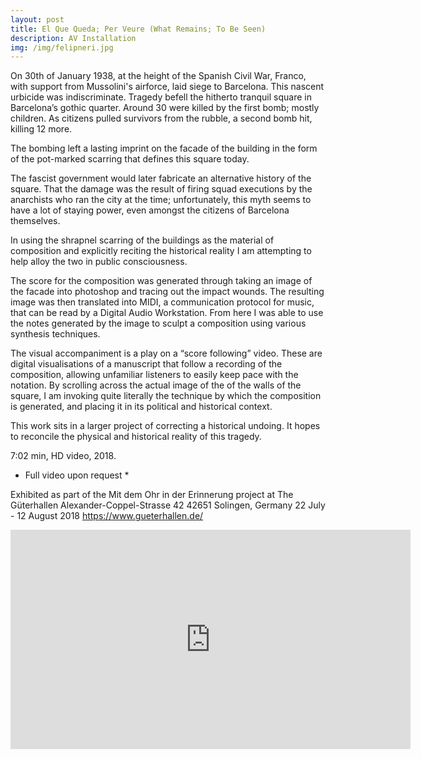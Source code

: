 ```yaml
---
layout: post
title: El Que Queda; Per Veure (What Remains; To Be Seen)
description: AV Installation 
img: /img/felipneri.jpg
---
```


On 30th of January 1938, at the height of the Spanish Civil War, Franco, with support from Mussolini's airforce, laid siege to Barcelona. This nascent urbicide was indiscriminate. Tragedy befell the hitherto tranquil square in Barcelona’s gothic quarter. Around 30 were killed by the first bomb; mostly children. As citizens pulled survivors from the rubble, a second bomb hit, killing 12 more.

The bombing left a lasting imprint on the facade of the building in the form of the pot-marked scarring that defines this square today.

The fascist government would later fabricate an alternative history of the square. That the damage was the result of firing squad executions by the anarchists who ran the city at the time; unfortunately, this myth seems to have a lot of staying power, even amongst the citizens of Barcelona themselves.

In using the shrapnel scarring of the buildings as the material of composition and explicitly reciting the historical reality I am attempting to help alloy the two in public consciousness.

The score for the composition was generated through taking an image of the facade into photoshop and tracing out the impact wounds. The resulting image was then translated into MIDI, a communication protocol for music, that can be read by a Digital Audio Workstation. From here I was able to use the notes generated by the image to sculpt a composition using various synthesis techniques.

The visual accompaniment is a play on a “score following” video. These are digital visualisations of a manuscript that follow a recording of the composition, allowing unfamiliar listeners to easily keep pace with the notation. By scrolling across the actual image of the of the walls of the square, I am invoking quite literally the technique by which the composition is generated, and placing it in its political and historical context.

This work sits in a larger project of correcting a historical undoing. It hopes to reconcile the physical and historical reality of this tragedy.

7:02 min, HD video, 2018.
* Full video upon request *

Exhibited as part of the Mit dem Ohr in der Erinnerung project at The Güterhallen
Alexander-Coppel-Strasse 42 42651 Solingen, Germany
22 July - 12 August 2018
https://www.gueterhallen.de/

<p align="center"><iframe src="https://player.vimeo.com/video/281084348?title=0&byline=0&portrait=0" width="640" height="351" frameborder="0" webkitallowfullscreen mozallowfullscreen allowfullscreen></iframe>